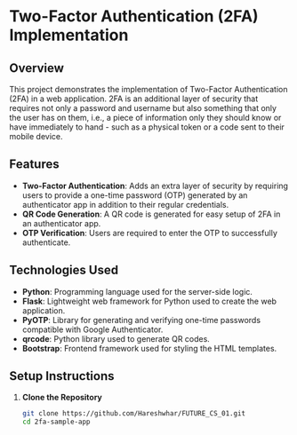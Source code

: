 # Two-Factor Authentication (2FA) Implementation

## Overview

This project demonstrates the implementation of Two-Factor Authentication (2FA) in a web application. 2FA is an additional layer of security that requires not only a password and username but also something that only the user has on them, i.e., a piece of information only they should know or have immediately to hand - such as a physical token or a code sent to their mobile device.

## Features

- **Two-Factor Authentication**: Adds an extra layer of security by requiring users to provide a one-time password (OTP) generated by an authenticator app in addition to their regular credentials.
- **QR Code Generation**: A QR code is generated for easy setup of 2FA in an authenticator app.
- **OTP Verification**: Users are required to enter the OTP to successfully authenticate.

## Technologies Used

- **Python**: Programming language used for the server-side logic.
- **Flask**: Lightweight web framework for Python used to create the web application.
- **PyOTP**: Library for generating and verifying one-time passwords compatible with Google Authenticator.
- **qrcode**: Python library used to generate QR codes.
- **Bootstrap**: Frontend framework used for styling the HTML templates.

## Setup Instructions

1. **Clone the Repository**
   ```bash
   git clone https://github.com/Hareshwhar/FUTURE_CS_01.git
   cd 2fa-sample-app
